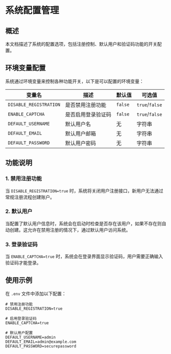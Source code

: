 # 系统配置管理

## 概述

本文档描述了系统的配置选项，包括注册控制、默认用户和验证码功能的开关配置。

## 环境变量配置

系统通过环境变量来控制各种功能开关，以下是可以配置的环境变量：

| 变量名 | 描述 | 默认值 | 可选值 |
|--------|------|--------|--------|
| `DISABLE_REGISTRATION` | 是否禁用注册功能 | `false` | `true`/`false` |
| `ENABLE_CAPTCHA` | 是否启用登录验证码 | `false` | `true`/`false` |
| `DEFAULT_USERNAME` | 默认用户名 | 无 | 字符串 |
| `DEFAULT_EMAIL` | 默认用户邮箱 | 无 | 字符串 |
| `DEFAULT_PASSWORD` | 默认用户密码 | 无 | 字符串 |

## 功能说明

### 1. 禁用注册功能

当 `DISABLE_REGISTRATION=true` 时，系统将关闭用户注册接口，新用户无法通过常规注册流程创建账户。

### 2. 默认用户

当配置了默认用户信息时，系统会在启动时检查是否存在该用户，如果不存在则自动创建。这允许在禁用注册的情况下，通过默认用户访问系统。

### 3. 登录验证码

当 `ENABLE_CAPTCHA=true` 时，系统会在登录界面显示验证码，用户需要正确输入验证码才能登录。

## 使用示例

在 `.env` 文件中添加以下配置：

```
# 禁用注册功能
DISABLE_REGISTRATION=true

# 启用登录验证码
ENABLE_CAPTCHA=true

# 默认用户配置
DEFAULT_USERNAME=admin
DEFAULT_EMAIL=admin@example.com
DEFAULT_PASSWORD=securepassword
```